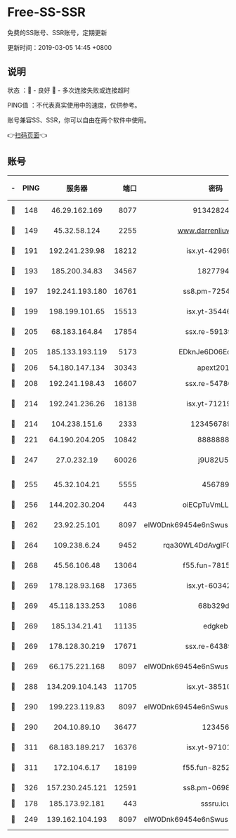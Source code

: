 # Free-SS-SSR

免费的SS账号、SSR账号，定期更新

更新时间：2019-03-05 14:45 +0800

## 说明

状态     ：🙂 - 良好 🙁 - 多次连接失败或连接超时

PING值   ：不代表真实使用中的速度，仅供参考。

账号兼容SS、SSR，你可以自由在两个软件中使用。

👉[扫码页面](https://liesauer.github.io/free-ss-ssr.github.io/)👈

## 账号

|-|PING|服务器|端口|密码|加密方式|区域|
|:----:|:----:|:-----:|-----:|:----:|:----:|:----:|
|🙂|148|46.29.162.169|8077|9134282479|aes-256-cfb|RU|
|🙂|149|45.32.58.124|2255|www.darrenliuwei.com|aes-256-cfb|JP|
|🙂|191|192.241.239.98|18212|isx.yt-42969531|aes-256-cfb|US|
|🙂|193|185.200.34.83|34567|18277940|aes-256-cfb|US|
|🙂|197|192.241.193.180|16761|ss8.pm-72545882|aes-256-cfb|US|
|🙂|199|198.199.101.65|15513|isx.yt-35446579|aes-256-cfb|US|
|🙂|205|68.183.164.84|17854|ssx.re-59139311|aes-256-cfb|US|
|🙂|205|185.133.193.119|5173|EDknJe6D06EoWDaw|aes-256-cfb|US|
|🙂|206|54.180.147.134|30343|apext2019|chacha20|KR|
|🙂|208|192.241.198.43|16607|ssx.re-54780207|aes-256-cfb|US|
|🙂|214|192.241.236.26|18138|isx.yt-71219423|aes-256-cfb|US|
|🙂|214|104.238.151.6|2333|12345678900|aes-256-cfb|JP|
|🙂|221|64.190.204.205|10842|88888888|rc4-md5|US|
|🙂|247|27.0.232.19|60026|j9U82U53|xchacha20-ietf-poly1305|HK|
|🙂|255|45.32.104.21|5555|456789|aes-256-cfb|SG|
|🙂|256|144.202.30.204|443|oiECpTuVmLLxk4Ts|aes-256-cfb|US|
|🙂|262|23.92.25.101|8097|eIW0Dnk69454e6nSwuspv9DmS201tQ0D|aes-256-cfb|US|
|🙂|264|109.238.6.24|9452|rqa30WL4DdAvgIFG6Fs3znzTa|aes-256-cfb|FR|
|🙂|268|45.56.106.48|13064|f55.fun-78155284|aes-256-cfb|US|
|🙂|269|178.128.93.168|17365|isx.yt-60342023|aes-256-cfb|SG|
|🙂|269|45.118.133.253|1086|68b329da|aes-256-cfb|SG|
|🙂|269|185.134.21.41|11135|edgkeb|aes-256-cfb|GB|
|🙂|269|178.128.30.219|17671|ssx.re-64389778|aes-256-cfb|SG|
|🙂|269|66.175.221.168|8097|eIW0Dnk69454e6nSwuspv9DmS201tQ0D|aes-256-cfb|US|
|🙂|288|134.209.104.143|11705|isx.yt-38510096|aes-256-cfb|SG|
|🙂|290|199.223.119.83|8097|eIW0Dnk69454e6nSwuspv9DmS201tQ0D|aes-256-cfb|US|
|🙂|290|204.10.89.10|36477|123456|aes-256-cfb|US|
|🙂|311|68.183.189.217|16376|isx.yt-97101614|aes-256-cfb|SG|
|🙂|311|172.104.6.17|18199|f55.fun-82524174|aes-256-cfb|US|
|🙂|326|157.230.245.121|12591|ss8.pm-06983018|aes-256-cfb|SG|
|🙂|178|185.173.92.181|443|sssru.icu|rc4-md5|RU|
|🙂|249|139.162.104.193|8097|eIW0Dnk69454e6nSwuspv9DmS201tQ0D|aes-256-cfb|JP|
